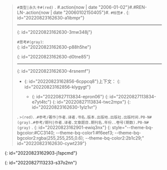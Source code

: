 > `#类型|永久卡#(red)` . #.action{now | date "2006-01-02"}#.#REN-LN-.action{now | date "20060102150405"}#. `#标签#` .
> {: id="20220823162630-a1ibmpr"}
>
> ---
> {: id="20220823162630-3mw348j"}
>
>  `#思考#(gray)`:<br />
> {: id="20220823162630-p88h5he"}
>
> {: id="20220823162630-d0tne85"}
>
> ---
> {: id="20220823162630-4rsnemf"}
>
> * {: id="20220823162856-6cppcq8"}上下文：
>   {: id="20220823162856-klygygt"}
>
>   * {: id="20220827113834-epron06"}
>     {: id="20220827113834-e7yt4tc"}
>   {: id="20220827113834-twc2mpx"}
> {: id="20220823162630-1ylz1vr"}
>
> . `>(red)`. .`#参考/著作|作者.译者.书名.版本.出版地.出版社.出版时间.P0-N#(gray)`..`#参考/期刊|作者.译者.文章题目.期刊名.年份..卷号(期数).P0-N#(gray)` .
> {: id="20220823162901-ewiq3nx"}
{: style="--theme-bq-bgcolor:#CC3140; --theme-bq-color1:#f6eef3; --theme-bq-bgcolor2:rgba(255,255,255,0.6); --theme-bq-color2:2b1c29;" id="20220823162630-cywt239"}

{: id="20220823162903-j1spcmd"}

{: id="20220827113233-s37o2nn"}
